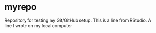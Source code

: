 # myrepo
Repository for testing my Git/GitHub setup. This is a line from RStudio.
A line I wrote on my local computer
